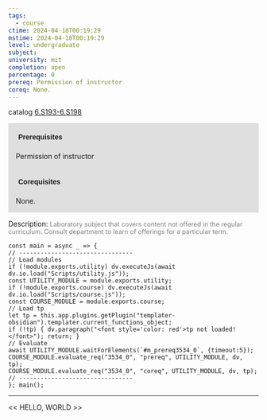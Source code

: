 ```yaml
---
tags:
  - course
ctime: 2024-04-18T00:19:29
mstime: 2024-04-18T00:19:29
level: undergraduate
subject: 
university: mit
completion: open
percentage: 0
prereq: Permission of instructor
coreq: None.
---
```


catalog [6.S193-6.S198](http://student.mit.edu/catalog/m6e.html#6.S198)

<span style="display: block; padding: 15px; background-color: rgb(100, 100, 100, 0.2);"><font id="m_prereq3534_0" style="display: block; font-family: Arial, sans-serif; font-weight: bold; padding: 5px">Prerequisites</font><br><span id="prereq3534_0">Permission of instructor</span></span>
<span style="display: block; padding: 15px; background-color: rgb(100, 100, 100, 0.2);"><font id="m_coreq3534_0" style="display: block; font-family: Arial, sans-serif; font-weight: bold; padding: 5px">Corequisites</font><br><span id="coreq3534_0">None.</span></span>

<font style="">Description:</font>
<font style="color: grey; font-size: 0.8rem;">Laboratory subject that covers content not offered in the regular curriculum. Consult department to learn of offerings for a particular term.</font>

```dataviewjs
const main = async _ => {
// --------------------------------
// Load modules
if (!module.exports.utility) dv.executeJs(await dv.io.load("Scripts/utility.js"));
const UTILITY_MODULE = module.exports.utility;
if (!module.exports.course) dv.executeJs(await dv.io.load("Scripts/course.js"));
const COURSE_MODULE = module.exports.course;
// Load tp
let tp = this.app.plugins.getPlugin("templater-obsidian").templater.current_functions_object;
if (!tp) { dv.paragraph("<font style='color: red'>tp not loaded!</font>"); return; }
// Evaluate
await UTILITY_MODULE.waitForElements(`#m_prereq3534_0`, {timeout:5});
COURSE_MODULE.evaluate_req("3534_0", "prereq", UTILITY_MODULE, dv, tp);
COURSE_MODULE.evaluate_req("3534_0", "coreq", UTILITY_MODULE, dv, tp);
// --------------------------------
}; main();
```

---

<< HELLO, WORLD >>
